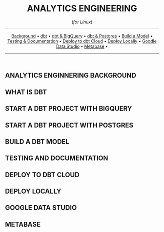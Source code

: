 <div align="center">
    
# ANALYTICS ENGINEERING
(*for Linux*)
<hr />

[Background](#analytics-engineering-background) •
[dbt](#what-is-dbt) •
[dbt & BigQuery](#start-a-dbt-project-with-big-query) •
[dbt & Postgres](#start-a-dbt-project-with-postgres) •
[Build a Model](#build-a-dbt-model) •
[Testing & Documentation](#testing-and-documentation) •
[Deploy to dbt Cloud](#deploy-to-dbt-cloud) •
[Deploy Locally](#deploy-dbt-locally) •
[Goodle Data Studio](#google-data-studio) •
[Metabase](#metabase) •
</div>

<hr />
<br>

## ANALYTICS ENGINNERING BACKGROUND
## WHAT IS DBT
## START A DBT PROJECT WITH BIGQUERY
## START A DBT PROJECT WITH POSTGRES
## BUILD A DBT MODEL
## TESTING AND DOCUMENTATION
## DEPLOY TO DBT CLOUD 
## DEPLOY LOCALLY 
## GOOGLE DATA STUDIO
## METABASE



